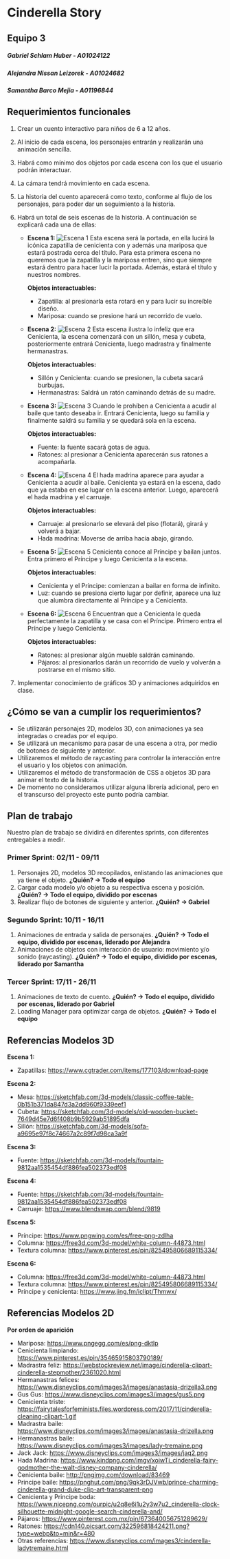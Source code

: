 # Cinderella Story
## Equipo 3
##### Gabriel Schlam Huber - A01024122
##### Alejandra Nissan Leizorek - A01024682
##### Samantha Barco Mejia - A01196844

## Requerimientos funcionales
1. Crear un cuento interactivo para niños de 6 a 12 años.
2. Al inicio de cada escena, los personajes entrarán y realizarán una animación sencilla.
3. Habrá como mínimo dos objetos por cada escena con los que el usuario podrán interactuar.
4. La cámara tendrá movimiento en cada escena.
5. La historia del cuento aparecerá como texto, conforme al flujo de los personajes, para poder dar un seguimiento a la historia.
6. Habrá un total de seis escenas de la historia. A continuación se explicará cada una de ellas:
    * **Escena 1:**
    ![Escena 1](images/ScenesReadme/Scene1.png)
    Esta escena será la portada, en ella lucirá la icónica zapatilla de cenicienta con y además una mariposa que estará postrada cerca del título. Para esta primera escena no queremos que la zapatilla y la mariposa entren, sino que siempre estará dentro para hacer lucir la portada. Además, estará el título y nuestros nombres.
        
        **Objetos interactuables:**
        - Zapatilla: al presionarla esta rotará en y para lucir su increíble diseño. 
        - Mariposa: cuando se presione hará un recorrido de vuelo. 

    * **Escena 2:**
    ![Escena 2](images/ScenesReadme/Scene2.png)
    Esta escena ilustra lo infeliz que era Cenicienta, la escena comenzará con un sillón, mesa y cubeta, posteriormente entrará Cenicienta, luego madrastra y finalmente hermanastras. 
        
        **Objetos interactuables:**
        - Sillón y Cenicienta: cuando se presionen, la cubeta sacará burbujas.
        - Hermanastras: Saldrá un ratón caminando detrás de su madre. 

    * **Escena 3:**
    ![Escena 3](images/ScenesReadme/Scene3.png)
    Cuando le prohíben a Cenicienta a acudir al baile que tanto deseaba ir. Entrará Cenicienta, luego su familia y finalmente saldrá su familia y se quedará sola en la escena.

        **Objetos interactuables:**
        - Fuente: la fuente sacará gotas de agua. 
        - Ratones: al presionar a Cenicienta aparecerán sus ratones a acompañarla. 

    * **Escena 4:**
    ![Escena 4](images/ScenesReadme/Scene4.png)
    El hada madrina aparece para ayudar a Cenicienta a acudir al baile. Cenicienta ya estará en la escena, dado que ya estaba en ese lugar en la escena anterior. Luego, aparecerá el hada madrina y el carruaje. 
        
        **Objetos interactuables:**
        - Carruaje: al presionarlo se elevará del piso (flotará), girará y volverá a bajar. 
        - Hada madrina: Moverse de arriba hacia abajo, girando.

    * **Escena 5:**
    ![Escena 5](images/ScenesReadme/Scene5.png)
    Cenicienta conoce al Príncipe y bailan juntos. Entra primero el Príncipe y luego Cenicienta a la escena. 
        
        **Objetos interactuables:**
        - Cenicienta y el Príncipe: comienzan a bailar en forma de infinito. 
        - Luz: cuando se presiona cierto lugar por definir, aparece una luz que alumbra directamente al Príncipe y a Cenicienta. 

    * **Escena 6:**
    ![Escena 6](images/ScenesReadme/Scene6.png)
    Encuentran que a Cenicienta le queda perfectamente la zapatilla y se casa con el Príncipe. Primero entra el Príncipe y luego Cenicienta. 
        
        **Objetos interactuables:**
        - Ratones: al presionar algún mueble saldrán caminando. 
        - Pájaros: al presionarlos darán un recorrido de vuelo y volverán a postrarse en el mismo sitio. 

7. Implementar conocimiento de gráficos 3D y animaciones adquiridos en clase.

## ¿Cómo se van a cumplir los requerimientos?
* Se utilizarán personajes 2D, modelos 3D, con animaciones ya sea integradas o creadas por el equipo.
* Se utilizará un mecanismo para pasar de una escena a otra, por medio de botones de siguiente y anterior.
* Utilizaremos el método de raycasting para controlar la interacción entre el usuario y los objetos con animación.
* Utilizaremos el método de transformación de CSS a objetos 3D para animar el texto de la historia.
* De momento no consideramos utilizar alguna librería adicional, pero en el transcurso del proyecto este punto podría cambiar.

## Plan de trabajo
Nuestro plan de trabajo se dividirá en diferentes sprints, con diferentes entregables a medir.
### Primer Sprint: 02/11 - 09/11
1. Personajes 2D, modelos 3D recopilados, enlistando las animaciones que ya tiene el objeto. **¿Quién? -> Todo el equipo**
2. Cargar cada modelo y/o objeto a su respectiva escena y posición. **¿Quién? -> Todo el equipo, dividido por escenas**
3. Realizar flujo de botones de siguiente y anterior. **¿Quién? -> Gabriel**
### Segundo Sprint: 10/11 - 16/11
1. Animaciones de entrada y salida de personajes. **¿Quién? -> Todo el equipo, dividido por escenas, liderado por Alejandra**
2. Animaciones de objetos con interacción de usuario: movimiento y/o sonido (raycasting). **¿Quién? -> Todo el equipo, dividido por escenas, liderado por Samantha**
### Tercer Sprint: 17/11 - 26/11
1. Animaciones de texto de cuento. **¿Quién? -> Todo el equipo, dividido por escenas, liderado por Gabriel**
2. Loading Manager para optimizar carga de objetos. **¿Quién? -> Todo el equipo**

## Referencias Modelos 3D
**Escena 1:**
* Zapatillas: https://www.cgtrader.com/items/177103/download-page

**Escena 2:**
* Mesa: https://sketchfab.com/3d-models/classic-coffee-table-0b151b371da847d3a2dd960f9339eef1
* Cubeta: https://sketchfab.com/3d-models/old-wooden-bucket-7649d45e7d6f408b9b5929ab51895dfa
* Sillón: https://sketchfab.com/3d-models/sofa-a9695e97f8c74667a2c89f7d98ca3a9f

**Escena 3:**
* Fuente: https://sketchfab.com/3d-models/fountain-9812aa1535454df886fea502373edf08

**Escena 4:**
* Fuente: https://sketchfab.com/3d-models/fountain-9812aa1535454df886fea502373edf08
* Carruaje: https://www.blendswap.com/blend/9819

**Escena 5:**
* Príncipe: https://www.pngwing.com/es/free-png-zdlha
* Columna: https://free3d.com/3d-model/white-column-44873.html
* Textura columna: https://www.pinterest.es/pin/825495806689115334/

**Escena 6:**
* Columna: https://free3d.com/3d-model/white-column-44873.html
* Textura columna: https://www.pinterest.es/pin/825495806689115334/
* Príncipe y cenicienta: https://www.jing.fm/iclipt/Thmwx/

## Referencias Modelos 2D
**Por orden de aparición**
* Mariposa: https://www.pngegg.com/es/png-dktlp
* Cenicienta limpiando: https://www.pinterest.es/pin/35465915803790189/
* Madrastra feliz: https://webstockreview.net/image/cinderella-clipart-cinderella-stepmother/2361020.html
* Hermanastras felices: https://www.disneyclips.com/images3/images/anastasia-drizella3.png
* Gus Gus: https://www.disneyclips.com/images3/images/gus5.png
* Cenicienta triste: https://fairytalesforfeminists.files.wordpress.com/2017/11/cinderella-cleaning-clipart-1.gif
* Madrastra baile: https://www.disneyclips.com/images3/images/anastasia-drizella.png
* Hermanastras baile: https://www.disneyclips.com/images3/images/lady-tremaine.png
* Jack Jack: https://www.disneyclips.com/images3/images/jaq2.png
* Hada Madrina: https://www.kindpng.com/imgv/xoiwTi_cinderella-fairy-godmother-the-walt-disney-company-cinderella/
* Cenicienta baile: http://pngimg.com/download/83469
* Principe baile: https://pnghut.com/png/9qk3rDJVwb/prince-charming-cinderella-grand-duke-clip-art-transparent-png
* Cenicienta y Principe boda: https://www.nicepng.com/ourpic/u2q8e6i1u2y3w7u2_cinderella-clock-silhouette-midnight-google-search-cinderella-and/
* Pájaros: https://www.pinterest.com.mx/pin/673640056751289629/
* Ratones: https://cdn140.picsart.com/322596818424211.png?type=webp&to=min&r=480
* Otras referencias: https://www.disneyclips.com/images3/cinderella-ladytremaine.html
